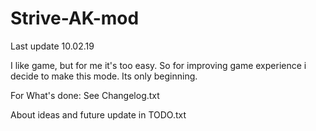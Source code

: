 # Strive-AK-mod
Last update 10.02.19

I like game, but for me it's too easy. So for improving game experience i decide to make this mode. Its only beginning.


For What's done:
See Changelog.txt

About ideas and future update in TODO.txt